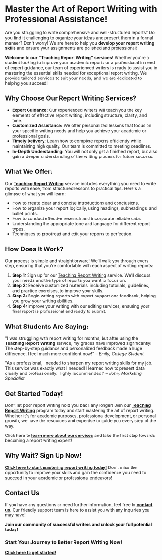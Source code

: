 # Master the Art of Report Writing with Professional Assistance!

Are you struggling to write comprehensive and well-structured reports? Do you find it challenging to organize your ideas and present them in a formal manner? Don't worry! We are here to help you **develop your report writing skills** and ensure your assignments are polished and professional!

**Welcome to our "Teaching Report Writing" services!** Whether you're a student looking to improve your academic reports or a professional in need of expert guidance, our team of experienced writers is ready to assist you in mastering the essential skills needed for exceptional report writing. We provide tailored services to suit your needs, and we are dedicated to helping you succeed!

## Why Choose Our Report Writing Services?

- **Expert Guidance:** Our experienced writers will teach you the key elements of effective report writing, including structure, clarity, and tone.
- **Customized Assistance:** We offer personalized lessons that focus on your specific writing needs and help you achieve your academic or professional goals.
- **Timely Delivery:** Learn how to complete reports efficiently while maintaining high quality. Our team is committed to meeting deadlines.
- **In-Depth Understanding:** You will not only get a finished report, but also gain a deeper understanding of the writing process for future success.

## What We Offer:

Our [**Teaching Report Writing**](https://tinyurl.com/topessay?keyword=teaching+report+writing) service includes everything you need to write reports with ease, from structured lessons to practical tips. Here's a glimpse of what you will learn:

- How to create clear and concise introductions and conclusions.
- How to organize your report logically, using headings, subheadings, and bullet points.
- How to conduct effective research and incorporate reliable data.
- Understanding the appropriate tone and language for different report types.
- Techniques to proofread and edit your reports to perfection.

## How Does It Work?

Our process is simple and straightforward! We’ll walk you through every step, ensuring that you’re comfortable with each aspect of writing reports:

1. **Step 1:** Sign up for our [Teaching Report Writing](https://tinyurl.com/topessay?keyword=teaching+report+writing) service. We'll discuss your needs and the type of reports you want to focus on.
2. **Step 2:** Receive customized materials, including tutorials, guidelines, and practice exercises, to improve your skills.
3. **Step 3:** Begin writing reports with expert support and feedback, helping you grow your writing abilities.
4. **Step 4:** Improve your writing with our editing services, ensuring your final report is professional and ready to submit.

## What Students Are Saying:

"I was struggling with report writing for months, but after using the **Teaching Report Writing** service, my grades have improved significantly! The step-by-step guidance and personalized feedback made a huge difference. I feel much more confident now!" – _Emily, College Student_

"As a professional, I needed to sharpen my report writing skills for my job. This service was exactly what I needed! I learned how to present data clearly and professionally. Highly recommended!" – _John, Marketing Specialist_

## Get Started Today!

Don’t let poor report writing hold you back any longer! Join our [**Teaching Report Writing**](https://tinyurl.com/topessay?keyword=teaching+report+writing) program today and start mastering the art of report writing. Whether it's for academic purposes, professional development, or personal growth, we have the resources and expertise to guide you every step of the way.

Click here to [**learn more about our services**](https://tinyurl.com/topessay?keyword=teaching+report+writing) and take the first step towards becoming a report writing expert!

## Why Wait? Sign Up Now!

[**Click here to start mastering report writing today!**](https://tinyurl.com/topessay?keyword=teaching+report+writing) Don't miss the opportunity to improve your skills and gain the confidence you need to succeed in your academic or professional endeavors!

## Contact Us

If you have any questions or need further information, feel free to [**contact us**](https://tinyurl.com/topessay?keyword=teaching+report+writing). Our friendly support team is here to assist you with any inquiries you may have!

**Join our community of successful writers and unlock your full potential today!**

### Start Your Journey to Better Report Writing Now!

[**Click here to get started!**](https://tinyurl.com/topessay?keyword=teaching+report+writing)

